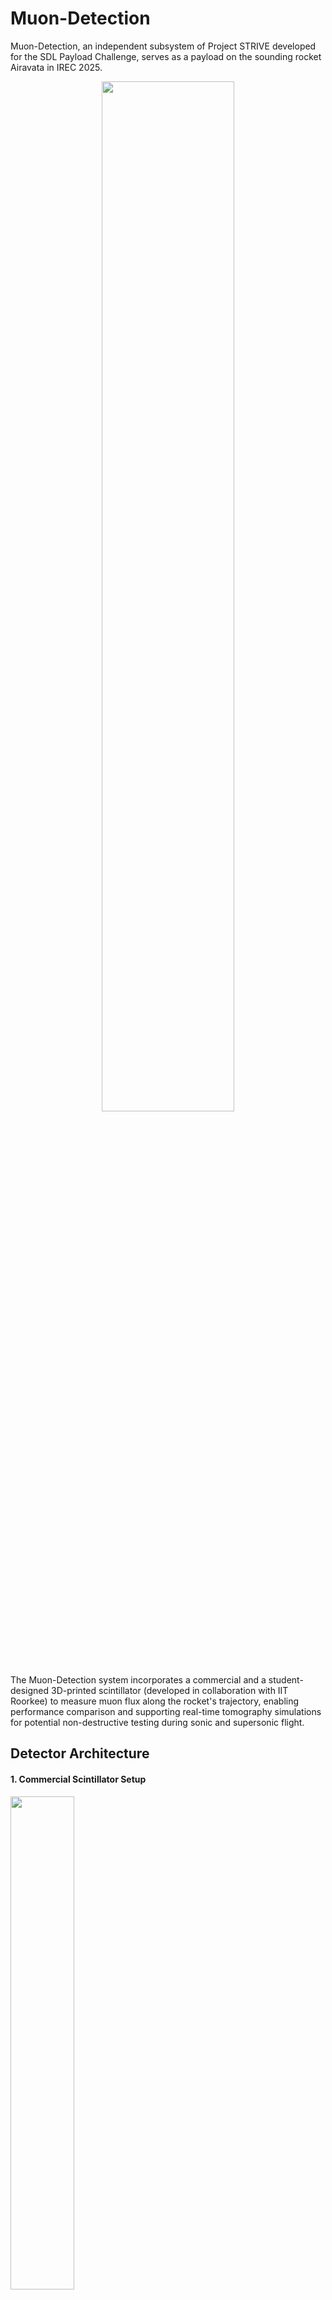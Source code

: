 # Muon-Detection
Muon-Detection, an independent subsystem of Project STRIVE developed for the SDL Payload Challenge, serves as a payload on the sounding rocket Airavata in IREC 2025.
<div align="center">
  <img src="https://github.com/user-attachments/assets/872929f0-4386-4d19-a50f-22ae9239c387" width="65%" />
</div>

The Muon-Detection system incorporates a commercial and a student-designed 3D-printed scintillator (developed in collaboration with IIT Roorkee) to measure muon flux along the rocket's trajectory, enabling performance comparison and supporting real-time tomography simulations for potential non-destructive testing during sonic and supersonic flight.

## Detector Architecture
#### 1. Commercial Scintillator Setup
<div align="left">
  <img src="https://github.com/user-attachments/assets/6c03538a-6122-42e7-848a-6ecff6263e46" width="45%" />
</div>
    
- Scintillator: BC-408 plastic scintillator (known for its high light yield and fast decay time)
- Photo-detector: 3mm × 3mm BROADCOM's AFBR-S4N33C013  SiPM (Silicon Photomultiplier)
- Associated Electronics

#### 2. Experimental 3D Printed Scintillator
<div align="left">
  <img src="https://github.com/user-attachments/assets/f0a06983-f850-4b3b-bb88-94683e8b09ae" width="45%" />
  <img src="https://github.com/user-attachments/assets/8e265499-d01c-4787-9d98-c18ac4b51bd5" width="45%" />
</div>

- Scintillation Components: Incorporated 2,5-diphenyloxazole (PPO) and a wavelength shifter.
- Scintillator Fabrication: Used an acrylate photo-curing monomer with aromatic rings as the base matrix.
- 3D Printing Process: Added a small amount of BAPO photo-initiator, poured the mixture into the 3D-printer VAT, and printed 100 µm layers sequentially (on top of each other) to form the final structure.

## SiPM Main PCB
The SiPM PCB is designed to interface with Silicon Photomultipliers (SiPMs) for detecting scintillation events. 
<div align="center">
  <img src="https://github.com/user-attachments/assets/df9995d7-597a-487e-8034-6f9907c64b21" width="45%" />
  <img src="https://github.com/user-attachments/assets/f526b58c-e5e8-4c39-8e34-ad291e90ccf3" width="42.75%" />
</div>

SiPM output signals are typically weak, so this PCB includes a carefully designed amplifier circuit that boosts the signal strength while preserving its integrity. 

The amplifier matches the SiPM’s voltage and current characteristics, ensuring a clean, low-noise signal that maintains the peak amplitude of fast analog pulses for accurate processing by the onboard microcontroller. 

Additionally, the PCB provides stable biasing and reliable signal routing to the data acquisition system, making it a critical component of the payload’s detection and readout chain.

## Repo Structure
The PCB was designed entirely in EasyEDA. I've included the design files, 3D files, gerber, schematic, test codes, media files and testing materials.

To replicate or explore this project, download the repository files and open them in EasyEDA, ensuring all file paths are correctly linked
    
	1. 3D_files
		a. SIPM main PCB | SIPM small PCB
			- .mtl & .obj 3D exports for 3D visualization and mechanical fit checks.
	
	2. Design_Files 
		a. SIPM main PCB | SIPM small PCB
			i. Altium_Design_files - Exports from EasyEDA for Altium compatibility.
			ii. Autorouter_files - Auto-generated routing results.
			iii. EasyEDA_Design_files - Original PCB designs.
			iv. Export_Netlist_files - Netlists for simulation and validation.
		
	3. Fabrication_files 
		a. SIPM main PCB | SIPM small PCB
			i. Gerber files - Standard files for PCB manufacturing.
			ii. BOMs.csv - List all components used in this project.
			iii. PickAndPlace.csv - Data for automated assembly.
		
	4. PCBs
		a. SIPM main PCB | SIPM small PCB
			i. schematic.pdf - Readable schematic.
			ii. schematic.svg - Scalable/vector schematic.
	
	5.  media
		a. images - Renders, test setups, and PCB visuals.
		b. testing videos - Muon-Detection tests under different conditions.
		
	6. test codes
		All the test codes used during testing.
		
	7. testing materials
		Contains test records, analysis, and performance evaluation of commercial and 3D-printed scintillators.
	


